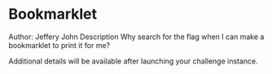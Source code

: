# Bookmarklet

Author: Jeffery John
Description
Why search for the flag when I can make a bookmarklet to print it for me?

Additional details will be available after launching your challenge instance.

